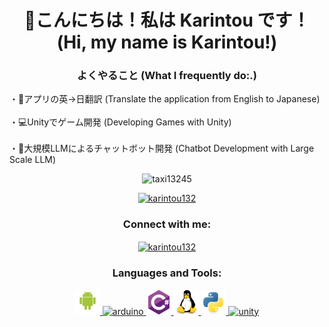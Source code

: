 <h1 align="center">👋こんにちは！私は Karintou です！ (Hi, my name is Karintou!)</h1>
<h3 align="center">よくやること (What I frequently do:.)</h3>
<p>
  ・📖アプリの英→日翻訳 (Translate the application from English to Japanese)<br><br>
  ・💻Unityでゲーム開発 (Developing Games with Unity)<br><br>
  ・🤖大規模LLMによるチャットボット開発 (Chatbot Development with Large Scale LLM)
</p>
<p align="center"> <img src="https://komarev.com/ghpvc/?username=taxi13245&label=Profile%20views&color=0e75b6&style=flat" alt="taxi13245" /> </p>

<p align="center"> <a href="https://twitter.com/karintou132" target="blank"><img src="https://img.shields.io/twitter/follow/karintou132?logo=twitter&style=for-the-badge" alt="karintou132" /></a> </p>

<h3 align="center">Connect with me:</h3>
<p align="center">
<a href="https://twitter.com/karintou132" target="blank"><img align="center" src="https://raw.githubusercontent.com/rahuldkjain/github-profile-readme-generator/master/src/images/icons/Social/twitter.svg" alt="karintou132" height="30" width="40" /></a>
</p>

<h3 align="center">Languages and Tools:</h3>
<p align="center"> <a href="https://developer.android.com" target="_blank" rel="noreferrer"> <img src="https://raw.githubusercontent.com/devicons/devicon/master/icons/android/android-original-wordmark.svg" alt="android" width="40" height="40"/> </a> <a href="https://www.arduino.cc/" target="_blank" rel="noreferrer"> <img src="https://cdn.worldvectorlogo.com/logos/arduino-1.svg" alt="arduino" width="40" height="40"/> </a> <a href="https://www.w3schools.com/cs/" target="_blank" rel="noreferrer"> <img src="https://raw.githubusercontent.com/devicons/devicon/master/icons/csharp/csharp-original.svg" alt="csharp" width="40" height="40"/> </a> <a href="https://www.linux.org/" target="_blank" rel="noreferrer"> <img src="https://raw.githubusercontent.com/devicons/devicon/master/icons/linux/linux-original.svg" alt="linux" width="40" height="40"/> </a> <a href="https://www.python.org" target="_blank" rel="noreferrer"> <img src="https://raw.githubusercontent.com/devicons/devicon/master/icons/python/python-original.svg" alt="python" width="40" height="40"/> </a> <a href="https://unity.com/" target="_blank" rel="noreferrer"> <img src="https://www.vectorlogo.zone/logos/unity3d/unity3d-icon.svg" alt="unity" width="40" height="40"/> </a> </p>
